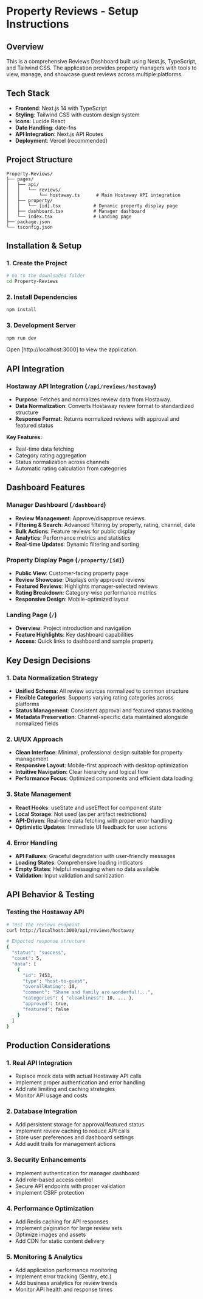 # Property Reviews - Setup Instructions

## Overview
This is a comprehensive Reviews Dashboard built using Next.js, TypeScript, and Tailwind CSS. The application provides property managers with tools to view, manage, and showcase guest reviews across multiple platforms.

## Tech Stack
- **Frontend**: Next.js 14 with TypeScript
- **Styling**: Tailwind CSS with custom design system
- **Icons**: Lucide React
- **Date Handling**: date-fns
- **API Integration**: Next.js API Routes
- **Deployment**: Vercel (recommended)

## Project Structure
```
Property-Reviews/
├── pages/
│   ├── api/
│   │   └── reviews/
│   │       └── hostaway.ts      # Main Hostaway API integration
│   ├── property/
│   │   └── [id].tsx            # Dynamic property display page
│   ├── dashboard.tsx           # Manager dashboard
│   └── index.tsx               # Landing page
├── package.json
└── tsconfig.json
```

## Installation & Setup

### 1. Create the Project
```bash
# Go to the downloaded folder
cd Property-Reviews
```

### 2. Install Dependencies
```bash
npm install
```

### 3. Development Server
```bash
npm run dev
```
Open [http://localhost:3000] to view the application.

## API Integration

### Hostaway API Integration (`/api/reviews/hostaway`)
- **Purpose**: Fetches and normalizes review data from Hostaway.
- **Data Normalization**: Converts Hostaway review format to standardized structure
- **Response Format**: Returns normalized reviews with approval and featured status

**Key Features:**
- Real-time data fetching
- Category rating aggregation
- Status normalization across channels
- Automatic rating calculation from categories

## Dashboard Features

### Manager Dashboard (`/dashboard`)
- **Review Management**: Approve/disapprove reviews
- **Filtering & Search**: Advanced filtering by property, rating, channel, date
- **Bulk Actions**: Feature reviews for public display
- **Analytics**: Performance metrics and statistics
- **Real-time Updates**: Dynamic filtering and sorting

### Property Display Page (`/property/[id]`)
- **Public View**: Customer-facing property page
- **Review Showcase**: Displays only approved reviews
- **Featured Reviews**: Highlights manager-selected reviews
- **Rating Breakdown**: Category-wise performance metrics
- **Responsive Design**: Mobile-optimized layout

### Landing Page (`/`)
- **Overview**: Project introduction and navigation
- **Feature Highlights**: Key dashboard capabilities
- **Access**: Quick links to dashboard and sample property

## Key Design Decisions

### 1. Data Normalization Strategy
- **Unified Schema**: All review sources normalized to common structure
- **Flexible Categories**: Supports varying rating categories across platforms
- **Status Management**: Consistent approval and featured status tracking
- **Metadata Preservation**: Channel-specific data maintained alongside normalized fields

### 2. UI/UX Approach
- **Clean Interface**: Minimal, professional design suitable for property management
- **Responsive Layout**: Mobile-first approach with desktop optimization
- **Intuitive Navigation**: Clear hierarchy and logical flow
- **Performance Focus**: Optimized components and efficient data loading

### 3. State Management
- **React Hooks**: useState and useEffect for component state
- **Local Storage**: Not used (as per artifact restrictions)
- **API-Driven**: Real-time data fetching with proper error handling
- **Optimistic Updates**: Immediate UI feedback for user actions

### 4. Error Handling
- **API Failures**: Graceful degradation with user-friendly messages
- **Loading States**: Comprehensive loading indicators
- **Empty States**: Helpful messaging when no data available
- **Validation**: Input validation and sanitization

## API Behavior & Testing

### Testing the Hostaway API
```bash
# Test the reviews endpoint
curl http://localhost:3000/api/reviews/hostaway

# Expected response structure
{
  "status": "success",
  "count": 5,
  "data": [
    {
      "id": 7453,
      "type": "host-to-guest",
      "overallRating": 10,
      "comment": "Shane and family are wonderful!...",
      "categories": { "cleanliness": 10, ... },
      "approved": true,
      "featured": false
    }
  ]
}
```

## Production Considerations

### 1. Real API Integration
- Replace mock data with actual Hostaway API calls
- Implement proper authentication and error handling
- Add rate limiting and caching strategies
- Monitor API usage and costs

### 2. Database Integration
- Add persistent storage for approval/featured status
- Implement review caching to reduce API calls
- Store user preferences and dashboard settings
- Add audit trails for management actions

### 3. Security Enhancements
- Implement authentication for manager dashboard
- Add role-based access control
- Secure API endpoints with proper validation
- Implement CSRF protection

### 4. Performance Optimization
- Add Redis caching for API responses
- Implement pagination for large review sets
- Optimize images and assets
- Add CDN for static content delivery

### 5. Monitoring & Analytics
- Add application performance monitoring
- Implement error tracking (Sentry, etc.)
- Add business analytics for review trends
- Monitor API health and response times